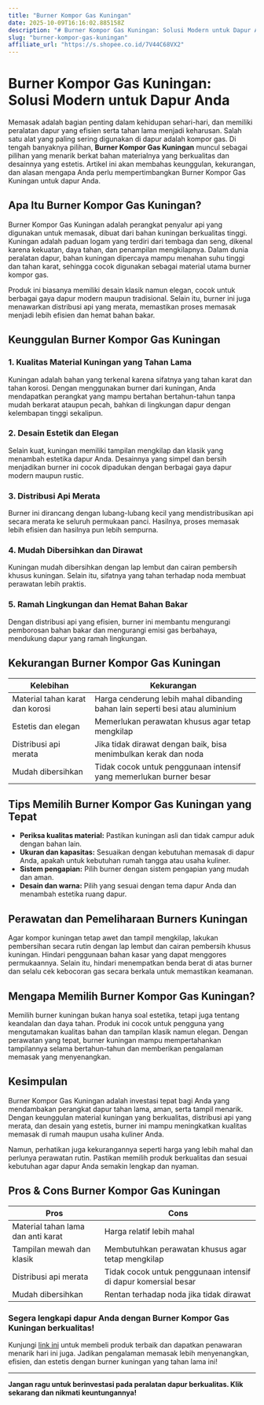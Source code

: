```yaml
---
title: "Burner Kompor Gas Kuningan"
date: 2025-10-09T16:16:02.885158Z
description: "# Burner Kompor Gas Kuningan: Solusi Modern untuk Dapur Anda..."
slug: "burner-kompor-gas-kuningan"
affiliate_url: "https://s.shopee.co.id/7V44C68VX2"
---
```

# Burner Kompor Gas Kuningan: Solusi Modern untuk Dapur Anda

Memasak adalah bagian penting dalam kehidupan sehari-hari, dan memiliki peralatan dapur yang efisien serta tahan lama menjadi keharusan. Salah satu alat yang paling sering digunakan di dapur adalah kompor gas. Di tengah banyaknya pilihan, **Burner Kompor Gas Kuningan** muncul sebagai pilihan yang menarik berkat bahan materialnya yang berkualitas dan desainnya yang estetis. Artikel ini akan membahas keunggulan, kekurangan, dan alasan mengapa Anda perlu mempertimbangkan Burner Kompor Gas Kuningan untuk dapur Anda.

## Apa Itu Burner Kompor Gas Kuningan?

Burner Kompor Gas Kuningan adalah perangkat penyalur api yang digunakan untuk memasak, dibuat dari bahan kuningan berkualitas tinggi. Kuningan adalah paduan logam yang terdiri dari tembaga dan seng, dikenal karena kekuatan, daya tahan, dan penampilan mengkilapnya. Dalam dunia peralatan dapur, bahan kuningan dipercaya mampu menahan suhu tinggi dan tahan karat, sehingga cocok digunakan sebagai material utama burner kompor gas.

Produk ini biasanya memiliki desain klasik namun elegan, cocok untuk berbagai gaya dapur modern maupun tradisional. Selain itu, burner ini juga menawarkan distribusi api yang merata, memastikan proses memasak menjadi lebih efisien dan hemat bahan bakar.

## Keunggulan Burner Kompor Gas Kuningan

### 1. Kualitas Material Kuningan yang Tahan Lama

Kuningan adalah bahan yang terkenal karena sifatnya yang tahan karat dan tahan korosi. Dengan menggunakan burner dari kuningan, Anda mendapatkan perangkat yang mampu bertahan bertahun-tahun tanpa mudah berkarat ataupun pecah, bahkan di lingkungan dapur dengan kelembapan tinggi sekalipun.

### 2. Desain Estetik dan Elegan

Selain kuat, kuningan memiliki tampilan mengkilap dan klasik yang menambah estetika dapur Anda. Desainnya yang simpel dan bersih menjadikan burner ini cocok dipadukan dengan berbagai gaya dapur modern maupun rustic.

### 3. Distribusi Api Merata

Burner ini dirancang dengan lubang-lubang kecil yang mendistribusikan api secara merata ke seluruh permukaan panci. Hasilnya, proses memasak lebih efisien dan hasilnya pun lebih sempurna.

### 4. Mudah Dibersihkan dan Dirawat

Kuningan mudah dibersihkan dengan lap lembut dan cairan pembersih khusus kuningan. Selain itu, sifatnya yang tahan terhadap noda membuat perawatan lebih praktis.

### 5. Ramah Lingkungan dan Hemat Bahan Bakar

Dengan distribusi api yang efisien, burner ini membantu mengurangi pemborosan bahan bakar dan mengurangi emisi gas berbahaya, mendukung dapur yang ramah lingkungan.

## Kekurangan Burner Kompor Gas Kuningan

| Kelebihan | Kekurangan |
|------------|--------------|
| Material tahan karat dan korosi | Harga cenderung lebih mahal dibanding bahan lain seperti besi atau aluminium |
| Estetis dan elegan | Memerlukan perawatan khusus agar tetap mengkilap |
| Distribusi api merata | Jika tidak dirawat dengan baik, bisa menimbulkan kerak dan noda |
| Mudah dibersihkan | Tidak cocok untuk penggunaan intensif yang memerlukan burner besar |

## Tips Memilih Burner Kompor Gas Kuningan yang Tepat

- **Periksa kualitas material:** Pastikan kuningan asli dan tidak campur aduk dengan bahan lain.
- **Ukuran dan kapasitas:** Sesuaikan dengan kebutuhan memasak di dapur Anda, apakah untuk kebutuhan rumah tangga atau usaha kuliner.
- **Sistem pengapian:** Pilih burner dengan sistem pengapian yang mudah dan aman.
- **Desain dan warna:** Pilih yang sesuai dengan tema dapur Anda dan menambah estetika ruang dapur.

## Perawatan dan Pemeliharaan Burners Kuningan

Agar kompor kuningan tetap awet dan tampil mengkilap, lakukan pembersihan secara rutin dengan lap lembut dan cairan pembersih khusus kuningan. Hindari penggunaan bahan kasar yang dapat menggores permukaannya. Selain itu, hindari menempatkan benda berat di atas burner dan selalu cek kebocoran gas secara berkala untuk memastikan keamanan.

## Mengapa Memilih Burner Kompor Gas Kuningan?

Memilih burner kuningan bukan hanya soal estetika, tetapi juga tentang keandalan dan daya tahan. Produk ini cocok untuk pengguna yang mengutamakan kualitas bahan dan tampilan klasik namun elegan. Dengan perawatan yang tepat, burner kuningan mampu mempertahankan tampilannya selama bertahun-tahun dan memberikan pengalaman memasak yang menyenangkan.

## Kesimpulan

Burner Kompor Gas Kuningan adalah investasi tepat bagi Anda yang mendambakan perangkat dapur tahan lama, aman, serta tampil menarik. Dengan keunggulan material kuningan yang berkualitas, distribusi api yang merata, dan desain yang estetis, burner ini mampu meningkatkan kualitas memasak di rumah maupun usaha kuliner Anda.

Namun, perhatikan juga kekurangannya seperti harga yang lebih mahal dan perlunya perawatan rutin. Pastikan memilih produk berkualitas dan sesuai kebutuhan agar dapur Anda semakin lengkap dan nyaman.

## Pros & Cons Burner Kompor Gas Kuningan

| **Pros** | **Cons** |
|---|---|
| Material tahan lama dan anti karat | Harga relatif lebih mahal |
| Tampilan mewah dan klasik | Membutuhkan perawatan khusus agar tetap mengkilap |
| Distribusi api merata | Tidak cocok untuk penggunaan intensif di dapur komersial besar |
| Mudah dibersihkan | Rentan terhadap noda jika tidak dirawat |

### Segera lengkapi dapur Anda dengan Burner Kompor Gas Kuningan berkualitas! 

Kunjungi [link ini](https://s.shopee.co.id/7V44C68VX2) untuk membeli produk terbaik dan dapatkan penawaran menarik hari ini juga. Jadikan pengalaman memasak lebih menyenangkan, efisien, dan estetis dengan burner kuningan yang tahan lama ini!

---

**Jangan ragu untuk berinvestasi pada peralatan dapur berkualitas. Klik sekarang dan nikmati keuntungannya!**